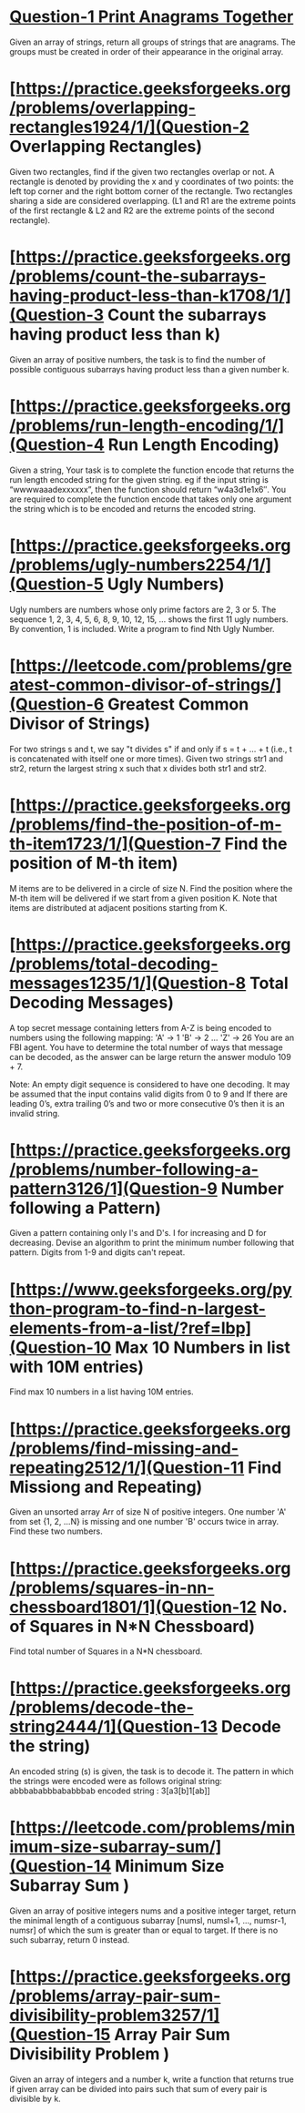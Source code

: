 # [Question-1  Print Anagrams Together](https://practice.geeksforgeeks.org/problems/print-anagrams-together/1/)

Given an array of strings, return all groups of strings that are anagrams. The groups must be created in order of their appearance in the original array.

# [https://practice.geeksforgeeks.org/problems/overlapping-rectangles1924/1/](Question-2 Overlapping Rectangles)

Given two rectangles, find if the given two rectangles overlap or not. A rectangle is denoted by providing the x and y coordinates of two points: the left top corner and the right bottom corner of the rectangle. Two rectangles sharing a side are considered overlapping. (L1 and R1 are the extreme points of the first rectangle & L2 and R2 are the extreme points of the second rectangle).

# [https://practice.geeksforgeeks.org/problems/count-the-subarrays-having-product-less-than-k1708/1/](Question-3 Count the subarrays having product less than k)

Given an array of positive numbers, the task is to find the number of possible contiguous subarrays having product less than a given number k.

# [https://practice.geeksforgeeks.org/problems/run-length-encoding/1/](Question-4 Run Length Encoding)

Given a string, Your task is to  complete the function encode that returns the run length encoded string for the given string.
eg if the input string is “wwwwaaadexxxxxx”, then the function should return “w4a3d1e1x6″.
You are required to complete the function encode that takes only one argument the string which is to be encoded and returns the encoded string.

# [https://practice.geeksforgeeks.org/problems/ugly-numbers2254/1/](Question-5 Ugly Numbers)

Ugly numbers are numbers whose only prime factors are 2, 3 or 5. The sequence 1, 2, 3, 4, 5, 6, 8, 9, 10, 12, 15, … shows the first 11 ugly numbers. By convention, 1 is included. Write a program to find Nth Ugly Number.

# [https://leetcode.com/problems/greatest-common-divisor-of-strings/](Question-6 Greatest Common Divisor of Strings)

For two strings s and t, we say "t divides s" if and only if s = t + ... + t (i.e., t is concatenated with itself one or more times).
Given two strings str1 and str2, return the largest string x such that x divides both str1 and str2.

# [https://practice.geeksforgeeks.org/problems/find-the-position-of-m-th-item1723/1/](Question-7 Find the position of M-th item)

M items are to be delivered in a circle of size N. Find the position where the M-th item will be delivered if we start from a given position K. Note that items are distributed at adjacent positions starting from K.

# [https://practice.geeksforgeeks.org/problems/total-decoding-messages1235/1/](Question-8 Total Decoding Messages)

A top secret message containing letters from A-Z is being encoded to numbers using the following mapping:
'A' -> 1
'B' -> 2
...
'Z' -> 26
You are an FBI agent. You have to determine the total number of ways that message can be decoded, as the answer can be large return the answer modulo 109 + 7.

Note: An empty digit sequence is considered to have one decoding. It may be assumed that the input contains valid digits from 0 to 9 and If there are leading 0’s, extra trailing 0’s and two or more consecutive 0’s then it is an invalid string.

# [https://practice.geeksforgeeks.org/problems/number-following-a-pattern3126/1](Question-9 Number following a Pattern)

Given a pattern containing only I's and D's. I for increasing and D for decreasing.
Devise an algorithm to print the minimum number following that pattern. Digits from 1-9 and digits can't repeat.

# [https://www.geeksforgeeks.org/python-program-to-find-n-largest-elements-from-a-list/?ref=lbp](Question-10 Max 10 Numbers in list with 10M entries)

Find max 10 numbers in a list having 10M entries.

# [https://practice.geeksforgeeks.org/problems/find-missing-and-repeating2512/1/](Question-11 Find Missiong and Repeating)

Given an unsorted array Arr of size N of positive integers. One number 'A' from set {1, 2, …N} is missing and one number 'B' occurs twice in array. Find these two numbers.

# [https://practice.geeksforgeeks.org/problems/squares-in-nn-chessboard1801/1](Question-12 No. of Squares in N*N Chessboard)

Find total number of Squares in a N*N chessboard.

# [https://practice.geeksforgeeks.org/problems/decode-the-string2444/1](Question-13 Decode the string)

An encoded string (s) is given, the task is to decode it. The pattern in which the strings were encoded were as follows
original string: abbbababbbababbbab 
encoded string : 3[a3[b]1[ab]]

# [https://leetcode.com/problems/minimum-size-subarray-sum/](Question-14 Minimum Size Subarray Sum )

Given an array of positive integers nums and a positive integer target, return the minimal length of a contiguous subarray [numsl, numsl+1, ..., numsr-1, numsr] of which the sum is greater than or equal to target. If there is no such subarray, return 0 instead.

# [https://practice.geeksforgeeks.org/problems/array-pair-sum-divisibility-problem3257/1](Question-15 Array Pair Sum Divisibility Problem )

Given an array of integers and a number k, write a function that returns true if given array can be divided into pairs such that sum of every pair is divisible by k.
